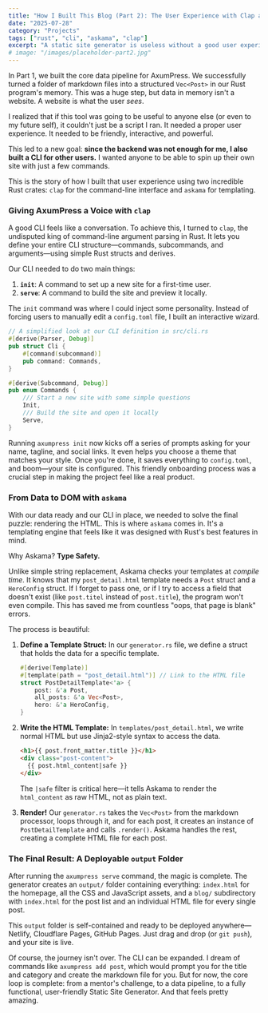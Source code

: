 ```yaml
---
title: "How I Built This Blog (Part 2): The User Experience with Clap and Askama"
date: "2025-07-28"
category: "Projects"
tags: ["rust", "cli", "askama", "clap"]
excerpt: "A static site generator is useless without a good user experience. In Part 2, I dive into how I built an interactive CLI with `clap` and used the powerful `askama` templating engine to finally bring the data from Part 1 to the screen."
# image: "/images/placeholder-part2.jpg"
---
```


In Part 1, we built the core data pipeline for AxumPress. We successfully turned a folder of markdown files into a structured `Vec<Post>` in our Rust program's memory. This was a huge step, but data in memory isn't a website. A website is what the user *sees*.

I realized that if this tool was going to be useful to anyone else (or even to my future self), it couldn't just be a script I ran. It needed a proper user experience. It needed to be friendly, interactive, and powerful.

This led to a new goal: **since the backend was not enough for me, I also built a CLI for other users.** I wanted anyone to be able to spin up their own site with just a few commands.

This is the story of how I built that user experience using two incredible Rust crates: `clap` for the command-line interface and `askama` for templating.

### Giving AxumPress a Voice with `clap`

A good CLI feels like a conversation. To achieve this, I turned to `clap`, the undisputed king of command-line argument parsing in Rust. It lets you define your entire CLI structure—commands, subcommands, and arguments—using simple Rust structs and derives.

Our CLI needed to do two main things:
1.  **`init`**: A command to set up a new site for a first-time user.
2.  **`serve`**: A command to build the site and preview it locally.

The `init` command was where I could inject some personality. Instead of forcing users to manually edit a `config.toml` file, I built an interactive wizard.

```rust
// A simplified look at our CLI definition in src/cli.rs
#[derive(Parser, Debug)]
pub struct Cli {
    #[command(subcommand)]
    pub command: Commands,
}

#[derive(Subcommand, Debug)]
pub enum Commands {
    /// Start a new site with some simple questions
    Init,
    /// Build the site and open it locally
    Serve,
}
```

Running `axumpress init` now kicks off a series of prompts asking for your name, tagline, and social links. It even helps you choose a theme that matches your style. Once you're done, it saves everything to `config.toml`, and boom—your site is configured. This friendly onboarding process was a crucial step in making the project feel like a real product.

### From Data to DOM with `askama`

With our data ready and our CLI in place, we needed to solve the final puzzle: rendering the HTML. This is where `askama` comes in. It's a templating engine that feels like it was designed with Rust's best features in mind.

Why Askama? **Type Safety.**

Unlike simple string replacement, Askama checks your templates at *compile time*. It knows that my `post_detail.html` template needs a `Post` struct and a `HeroConfig` struct. If I forget to pass one, or if I try to access a field that doesn't exist (like `post.titel` instead of `post.title`), the program won't even compile. This has saved me from countless "oops, that page is blank" errors.

The process is beautiful:
1.  **Define a Template Struct:** In our `generator.rs` file, we define a struct that holds the data for a specific template.

    ```rust
    #[derive(Template)]
    #[template(path = "post_detail.html")] // Link to the HTML file
    struct PostDetailTemplate<'a> {
        post: &'a Post,
        all_posts: &'a Vec<Post>,
        hero: &'a HeroConfig,
    }
    ```

2.  **Write the HTML Template:** In `templates/post_detail.html`, we write normal HTML but use Jinja2-style syntax to access the data.

    ```html
    <h1>{{ post.front_matter.title }}</h1>
    <div class="post-content">
      {{ post.html_content|safe }}
    </div>
    ```
    The `|safe` filter is critical here—it tells Askama to render the `html_content` as raw HTML, not as plain text.

3.  **Render!** Our `generator.rs` takes the `Vec<Post>` from the markdown processor, loops through it, and for each post, it creates an instance of `PostDetailTemplate` and calls `.render()`. Askama handles the rest, creating a complete HTML file for each post.

### The Final Result: A Deployable `output` Folder

After running the `axumpress serve` command, the magic is complete. The generator creates an `output/` folder containing everything: `index.html` for the homepage, all the CSS and JavaScript assets, and a `blog/` subdirectory with `index.html` for the post list and an individual HTML file for every single post.

This `output` folder is self-contained and ready to be deployed anywhere—Netlify, Cloudflare Pages, GitHub Pages. Just drag and drop (or `git push`), and your site is live.

Of course, the journey isn't over. The CLI can be expanded. I dream of commands like `axumpress add post`, which would prompt you for the title and category and create the markdown file for you. But for now, the core loop is complete: from a mentor's challenge, to a data pipeline, to a fully functional, user-friendly Static Site Generator. And that feels pretty amazing.
